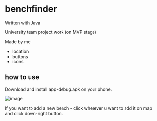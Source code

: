 # benchfinder

Written with Java

University team project work (on MVP stage)




Made by me:
- location
- buttons
- icons

## how to use

Download and install app-debug.apk on your phone.

![image](https://github.com/FLEMMINDO/benchfinder/assets/95833708/396ac172-5d32-4b06-852d-a37b83bf46af)

If you want to add a new bench - click wherever u want to add it on map and click down-right button.
